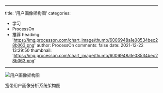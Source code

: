 
---
title: '用户画像架构图'
categories: 
 - 学习
 - ProcessOn
 - 推荐
headimg: 'https://img.processon.com/chart_image/thumb/6006948a1e08534bec28b063.png'
author: ProcessOn
comments: false
date: 2021-12-22 13:29:50
thumbnail: 'https://img.processon.com/chart_image/thumb/6006948a1e08534bec28b063.png'
---

<div>   
<img class="thumb" alt="用户画像架构图" src="https://img.processon.com/chart_image/thumb/6006948a1e08534bec28b063.png" referrerpolicy="no-referrer">
<p>宽带用户画像分析系统架构图</p>  
</div>
            